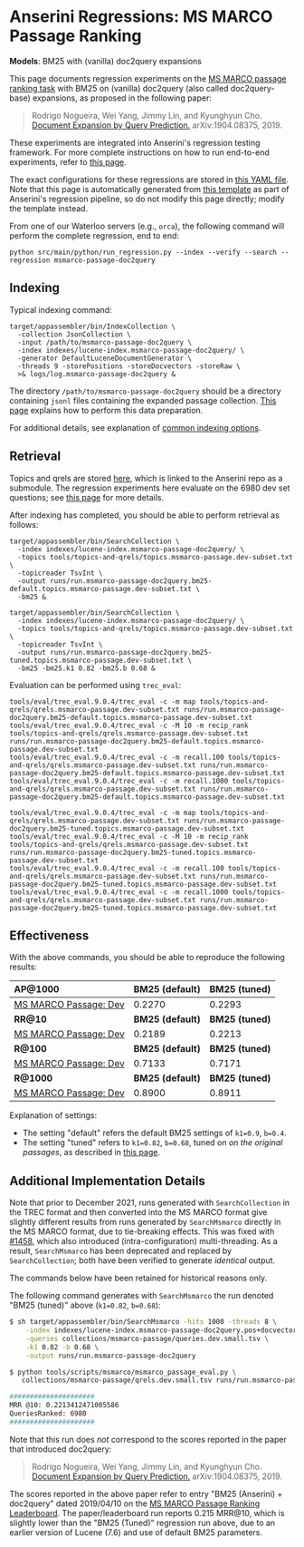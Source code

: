 # Anserini Regressions: MS MARCO Passage Ranking

**Models**: BM25 with (vanilla) doc2query expansions

This page documents regression experiments on the [MS MARCO passage ranking task](https://github.com/microsoft/MSMARCO-Passage-Ranking) with BM25 on (vanilla) doc2query (also called doc2query-base) expansions, as proposed in the following paper:

> Rodrigo Nogueira, Wei Yang, Jimmy Lin, and Kyunghyun Cho. [Document Expansion by Query Prediction.](https://arxiv.org/abs/1904.08375) arXiv:1904.08375, 2019.

These experiments are integrated into Anserini's regression testing framework.
For more complete instructions on how to run end-to-end experiments, refer to [this page](../../docs/experiments-doc2query.md).

The exact configurations for these regressions are stored in [this YAML file](../../src/main/resources/regression/msmarco-passage-doc2query.yaml).
Note that this page is automatically generated from [this template](../../src/main/resources/docgen/templates/msmarco-passage-doc2query.template) as part of Anserini's regression pipeline, so do not modify this page directly; modify the template instead.

From one of our Waterloo servers (e.g., `orca`), the following command will perform the complete regression, end to end:

```
python src/main/python/run_regression.py --index --verify --search --regression msmarco-passage-doc2query
```

## Indexing

Typical indexing command:

```
target/appassembler/bin/IndexCollection \
  -collection JsonCollection \
  -input /path/to/msmarco-passage-doc2query \
  -index indexes/lucene-index.msmarco-passage-doc2query/ \
  -generator DefaultLuceneDocumentGenerator \
  -threads 9 -storePositions -storeDocvectors -storeRaw \
  >& logs/log.msmarco-passage-doc2query &
```

The directory `/path/to/msmarco-passage-doc2query` should be a directory containing `jsonl` files containing the expanded passage collection.
[This page](../../docs/experiments-doc2query.md) explains how to perform this data preparation.

For additional details, see explanation of [common indexing options](../../docs/common-indexing-options.md).

## Retrieval

Topics and qrels are stored [here](https://github.com/castorini/anserini-tools/tree/master/topics-and-qrels), which is linked to the Anserini repo as a submodule.
The regression experiments here evaluate on the 6980 dev set questions; see [this page](../../docs/experiments-msmarco-passage.md) for more details.

After indexing has completed, you should be able to perform retrieval as follows:

```
target/appassembler/bin/SearchCollection \
  -index indexes/lucene-index.msmarco-passage-doc2query/ \
  -topics tools/topics-and-qrels/topics.msmarco-passage.dev-subset.txt \
  -topicreader TsvInt \
  -output runs/run.msmarco-passage-doc2query.bm25-default.topics.msmarco-passage.dev-subset.txt \
  -bm25 &

target/appassembler/bin/SearchCollection \
  -index indexes/lucene-index.msmarco-passage-doc2query/ \
  -topics tools/topics-and-qrels/topics.msmarco-passage.dev-subset.txt \
  -topicreader TsvInt \
  -output runs/run.msmarco-passage-doc2query.bm25-tuned.topics.msmarco-passage.dev-subset.txt \
  -bm25 -bm25.k1 0.82 -bm25.b 0.68 &
```

Evaluation can be performed using `trec_eval`:

```
tools/eval/trec_eval.9.0.4/trec_eval -c -m map tools/topics-and-qrels/qrels.msmarco-passage.dev-subset.txt runs/run.msmarco-passage-doc2query.bm25-default.topics.msmarco-passage.dev-subset.txt
tools/eval/trec_eval.9.0.4/trec_eval -c -M 10 -m recip_rank tools/topics-and-qrels/qrels.msmarco-passage.dev-subset.txt runs/run.msmarco-passage-doc2query.bm25-default.topics.msmarco-passage.dev-subset.txt
tools/eval/trec_eval.9.0.4/trec_eval -c -m recall.100 tools/topics-and-qrels/qrels.msmarco-passage.dev-subset.txt runs/run.msmarco-passage-doc2query.bm25-default.topics.msmarco-passage.dev-subset.txt
tools/eval/trec_eval.9.0.4/trec_eval -c -m recall.1000 tools/topics-and-qrels/qrels.msmarco-passage.dev-subset.txt runs/run.msmarco-passage-doc2query.bm25-default.topics.msmarco-passage.dev-subset.txt

tools/eval/trec_eval.9.0.4/trec_eval -c -m map tools/topics-and-qrels/qrels.msmarco-passage.dev-subset.txt runs/run.msmarco-passage-doc2query.bm25-tuned.topics.msmarco-passage.dev-subset.txt
tools/eval/trec_eval.9.0.4/trec_eval -c -M 10 -m recip_rank tools/topics-and-qrels/qrels.msmarco-passage.dev-subset.txt runs/run.msmarco-passage-doc2query.bm25-tuned.topics.msmarco-passage.dev-subset.txt
tools/eval/trec_eval.9.0.4/trec_eval -c -m recall.100 tools/topics-and-qrels/qrels.msmarco-passage.dev-subset.txt runs/run.msmarco-passage-doc2query.bm25-tuned.topics.msmarco-passage.dev-subset.txt
tools/eval/trec_eval.9.0.4/trec_eval -c -m recall.1000 tools/topics-and-qrels/qrels.msmarco-passage.dev-subset.txt runs/run.msmarco-passage-doc2query.bm25-tuned.topics.msmarco-passage.dev-subset.txt
```

## Effectiveness

With the above commands, you should be able to reproduce the following results:

| **AP@1000**                                                                                                  | **BM25 (default)**| **BM25 (tuned)**|
|:-------------------------------------------------------------------------------------------------------------|-----------|-----------|
| [MS MARCO Passage: Dev](https://github.com/microsoft/MSMARCO-Passage-Ranking)                                | 0.2270    | 0.2293    |
| **RR@10**                                                                                                    | **BM25 (default)**| **BM25 (tuned)**|
| [MS MARCO Passage: Dev](https://github.com/microsoft/MSMARCO-Passage-Ranking)                                | 0.2189    | 0.2213    |
| **R@100**                                                                                                    | **BM25 (default)**| **BM25 (tuned)**|
| [MS MARCO Passage: Dev](https://github.com/microsoft/MSMARCO-Passage-Ranking)                                | 0.7133    | 0.7171    |
| **R@1000**                                                                                                   | **BM25 (default)**| **BM25 (tuned)**|
| [MS MARCO Passage: Dev](https://github.com/microsoft/MSMARCO-Passage-Ranking)                                | 0.8900    | 0.8911    |

Explanation of settings:

+ The setting "default" refers the default BM25 settings of `k1=0.9`, `b=0.4`.
+ The setting "tuned" refers to `k1=0.82`, `b=0.68`, tuned on _on the original passages_, as described in [this page](../../docs/experiments-msmarco-passage.md).

## Additional Implementation Details

Note that prior to December 2021, runs generated with `SearchCollection` in the TREC format and then converted into the MS MARCO format give slightly different results from runs generated by `SearchMsmarco` directly in the MS MARCO format, due to tie-breaking effects.
This was fixed with [#1458](https://github.com/castorini/anserini/issues/1458), which also introduced (intra-configuration) multi-threading.
As a result, `SearchMsmarco` has been deprecated and replaced by `SearchCollection`; both have been verified to generate _identical_ output.

The commands below have been retained for historical reasons only.

The following command generates with `SearchMsmarco` the run denoted "BM25 (tuned)" above (`k1=0.82`, `b=0.68`):

```bash
$ sh target/appassembler/bin/SearchMsmarco -hits 1000 -threads 8 \
    -index indexes/lucene-index.msmarco-passage-doc2query.pos+docvectors+raw \
    -queries collections/msmarco-passage/queries.dev.small.tsv \
    -k1 0.82 -b 0.68 \
    -output runs/run.msmarco-passage-doc2query

$ python tools/scripts/msmarco/msmarco_passage_eval.py \
   collections/msmarco-passage/qrels.dev.small.tsv runs/run.msmarco-passage-doc2query

#####################
MRR @10: 0.2213412471005586
QueriesRanked: 6980
#####################
```

Note that this run does _not_ correspond to the scores reported in the paper that introduced doc2query:

> Rodrigo Nogueira, Wei Yang, Jimmy Lin, and Kyunghyun Cho. [Document Expansion by Query Prediction.](https://arxiv.org/abs/1904.08375) arXiv:1904.08375, 2019.

The scores reported in the above paper refer to entry "BM25 (Anserini) + doc2query" dated 2019/04/10 on the [MS MARCO Passage Ranking Leaderboard](https://microsoft.github.io/msmarco/).
The paper/leaderboard run reports 0.215 MRR@10, which is slightly lower than the "BM25 (Tuned)" regression run above, due to an earlier version of Lucene (7.6) and use of default BM25 parameters.
